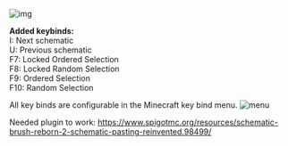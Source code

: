![img](https://i.imgur.com/2XLO94A.png)

__Added keybinds:__   
I: Next schematic   
U: Previous schematic    
F7: Locked Ordered Selection  
F8: Locked Random Selection  
F9: Ordered Selection  
F10: Random Selection   

All key binds are configurable in the Minecraft key bind menu. 
![menu](https://i.imgur.com/WXy5eb9.png)

Needed plugin to work: https://www.spigotmc.org/resources/schematic-brush-reborn-2-schematic-pasting-reinvented.98499/
